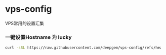 # vps-config
VPS常用的设置汇集
### 一键设置Hostname 为 lucky
```bash
curl -sSL https://raw.githubusercontent.com/deepgem/vps-config/refs/heads/main/Scripts/change_hostname.sh | sudo bash
```
